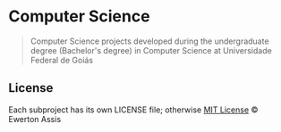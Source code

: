 # Computer Science

> Computer Science projects developed during the undergraduate degree (Bachelor's degree) in
Computer Science at Universidade Federal de Goiás

## License

Each subproject has its own LICENSE file; otherwise
[MIT License](http://earaujoassis.mit-license.org/) &copy; Ewerton Assis
